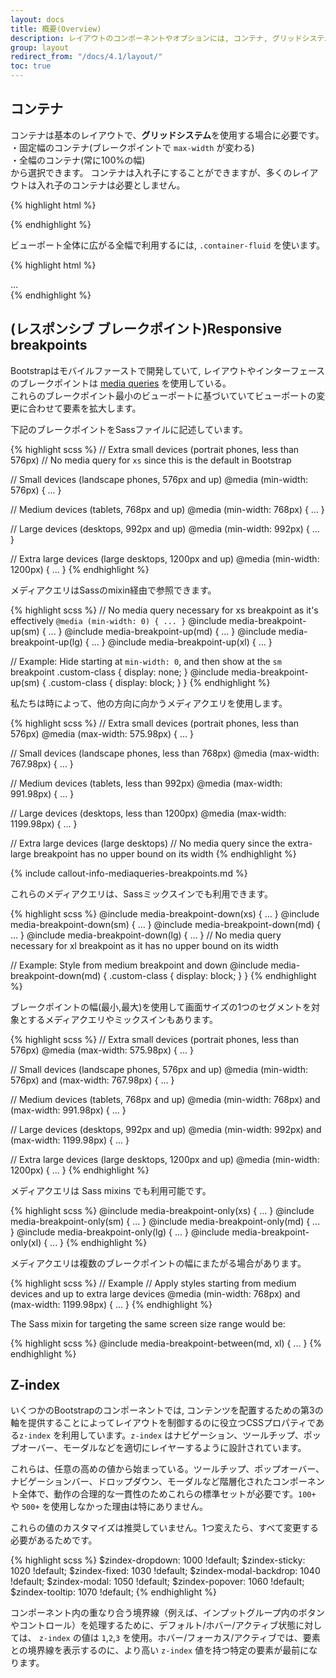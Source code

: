```yaml
---
layout: docs
title: 概要(Overview)
description: レイアウトのコンポーネントやオプションには, コンテナ, グリッドシステム, フレキシブルオブジェクト, レスポンシブクラス が組み込まれています。  
group: layout
redirect_from: "/docs/4.1/layout/"
toc: true
---
```


<!--
---
layout: docs
title: Overview
description: Components and options for laying out your Bootstrap project, including wrapping containers, a powerful grid system, a flexible media object, and responsive utility classes.
group: layout
redirect_from: "/docs/4.1/layout/"
toc: true
---
-->

<!--
## Containers

Containers are the most basic layout element in Bootstrap and are **required when using our default grid system**. Choose from a responsive, fixed-width container (meaning its `max-width` changes at each breakpoint) or fluid-width (meaning it's `100%` wide all the time).

While containers *can* be nested, most layouts do not require a nested container.
-->
## コンテナ
コンテナは基本のレイアウトで、**グリッドシステム**を使用する場合に必要です。  
・固定幅のコンテナ(ブレークポイントで `max-width` が変わる)  
・全幅のコンテナ(常に100%の幅)  
から選択できます。
コンテナは入れ子にすることができますが、多くのレイアウトは入れ子のコンテナは必要としません。


<div class="bd-example">
  <div class="bd-example-container">
    <div class="bd-example-container-header"></div>
    <div class="bd-example-container-sidebar"></div>
    <div class="bd-example-container-body"></div>
  </div>
</div>

{% highlight html %}
<div class="container">
  <!-- Content here -->
</div>
{% endhighlight %}

<!--
Use `.container-fluid` for a full width container, spanning the entire width of the viewport.
-->
ビューポート全体に広がる全幅で利用するには, `.container-fluid` を使います。

<div class="bd-example">
  <div class="bd-example-container bd-example-container-fluid">
    <div class="bd-example-container-header"></div>
    <div class="bd-example-container-sidebar"></div>
    <div class="bd-example-container-body"></div>
  </div>
</div>

{% highlight html %}
<div class="container-fluid">
  ...
</div>
{% endhighlight %}

<!--
## Responsive breakpoints

Since Bootstrap is developed to be mobile first, we use a handful of [media queries](https://developer.mozilla.org/en-US/docs/Web/CSS/Media_Queries/Using_media_queries) to create sensible breakpoints for our layouts and interfaces. These breakpoints are mostly based on minimum viewport widths and allow us to scale up elements as the viewport changes.

Bootstrap primarily uses the following media query ranges—or breakpoints—in our source Sass files for our layout, grid system, and components.
-->
## (レスポンシブ ブレークポイント)Responsive breakpoints
Bootstrapはモバイルファーストで開発していて, レイアウトやインターフェースのブレークポイントは [media queries](https://developer.mozilla.org/en-US/docs/Web/CSS/Media_Queries/Using_media_queries) を使用している。  
これらのブレークポイント最小のビューポートに基づいていてビューポートの変更に合わせて要素を拡大します。  

下記のブレークポイントをSassファイルに記述しています。

{% highlight scss %}
// Extra small devices (portrait phones, less than 576px)
// No media query for `xs` since this is the default in Bootstrap

// Small devices (landscape phones, 576px and up)
@media (min-width: 576px) { ... }

// Medium devices (tablets, 768px and up)
@media (min-width: 768px) { ... }

// Large devices (desktops, 992px and up)
@media (min-width: 992px) { ... }

// Extra large devices (large desktops, 1200px and up)
@media (min-width: 1200px) { ... }
{% endhighlight %}
<!--
Since we write our source CSS in Sass, all our media queries are available via Sass mixins:
-->
メディアクエリはSassのmixin経由で参照できます。  

{% highlight scss %}
// No media query necessary for xs breakpoint as it's effectively `@media (min-width: 0) { ... }`
@include media-breakpoint-up(sm) { ... }
@include media-breakpoint-up(md) { ... }
@include media-breakpoint-up(lg) { ... }
@include media-breakpoint-up(xl) { ... }

// Example: Hide starting at `min-width: 0`, and then show at the `sm` breakpoint
.custom-class {
  display: none;
}
@include media-breakpoint-up(sm) {
  .custom-class {
    display: block;
  }
}
{% endhighlight %}

<!-- We occasionally use media queries that go in the other direction (the given screen size *or smaller*): -->
私たちは時によって、他の方向に向かうメディアクエリを使用します。


{% highlight scss %}
// Extra small devices (portrait phones, less than 576px)
@media (max-width: 575.98px) { ... }

// Small devices (landscape phones, less than 768px)
@media (max-width: 767.98px) { ... }

// Medium devices (tablets, less than 992px)
@media (max-width: 991.98px) { ... }

// Large devices (desktops, less than 1200px)
@media (max-width: 1199.98px) { ... }

// Extra large devices (large desktops)
// No media query since the extra-large breakpoint has no upper bound on its width
{% endhighlight %}

{% include callout-info-mediaqueries-breakpoints.md %}

<!-- Once again, these media queries are also available via Sass mixins: -->
これらのメディアクエリは、Sassミックスインでも利用できます。

{% highlight scss %}
@include media-breakpoint-down(xs) { ... }
@include media-breakpoint-down(sm) { ... }
@include media-breakpoint-down(md) { ... }
@include media-breakpoint-down(lg) { ... }
// No media query necessary for xl breakpoint as it has no upper bound on its width

// Example: Style from medium breakpoint and down
@include media-breakpoint-down(md) {
  .custom-class {
    display: block;
  }
}
{% endhighlight %}

<!-- There are also media queries and mixins for targeting a single segment of screen sizes using the minimum and maximum breakpoint widths. -->

ブレークポイントの幅(最小,最大)を使用して画面サイズの1つのセグメントを対象とするメディアクエリやミックスインもあります。

{% highlight scss %}
// Extra small devices (portrait phones, less than 576px)
@media (max-width: 575.98px) { ... }

// Small devices (landscape phones, 576px and up)
@media (min-width: 576px) and (max-width: 767.98px) { ... }

// Medium devices (tablets, 768px and up)
@media (min-width: 768px) and (max-width: 991.98px) { ... }

// Large devices (desktops, 992px and up)
@media (min-width: 992px) and (max-width: 1199.98px) { ... }

// Extra large devices (large desktops, 1200px and up)
@media (min-width: 1200px) { ... }
{% endhighlight %}

<!-- These media queries are also available via Sass mixins: -->
メディアクエリは Sass mixins でも利用可能です。

{% highlight scss %}
@include media-breakpoint-only(xs) { ... }
@include media-breakpoint-only(sm) { ... }
@include media-breakpoint-only(md) { ... }
@include media-breakpoint-only(lg) { ... }
@include media-breakpoint-only(xl) { ... }
{% endhighlight %}

<!-- Similarly, media queries may span multiple breakpoint widths: -->
メディアクエリは複数のブレークポイントの幅にまたがる場合があります。

{% highlight scss %}
// Example
// Apply styles starting from medium devices and up to extra large devices
@media (min-width: 768px) and (max-width: 1199.98px) { ... }
{% endhighlight %}

The Sass mixin for targeting the same screen size range would be:

{% highlight scss %}
@include media-breakpoint-between(md, xl) { ... }
{% endhighlight %}

## Z-index

<!-- Several Bootstrap components utilize `z-index`, the CSS property that helps control layout by providing a third axis to arrange content. We utilize a default z-index scale in Bootstrap that's been designed to properly layer navigation, tooltips and popovers, modals, and more.

These higher values start at an arbitrary number, high and specific enough to ideally avoid conflicts. We need a standard set of these across our layered components—tooltips, popovers, navbars, dropdowns, modals—so we can be reasonably consistent in the behaviors. There's no reason we couldn't have used `100`+ or `500`+.

We don't encourage customization of these individual values; should you change one, you likely need to change them all. -->

いくつかのBootstrapのコンポーネントでは, コンテンツを配置するための第3の軸を提供することによってレイアウトを制御するのに役立つCSSプロパティである`z-index` を利用しています。`z-index` はナビゲーション、ツールチップ、ポップオーバー、モーダルなどを適切にレイヤーするように設計されています。

これらは、任意の高めの値から始まっている。ツールチップ、ポップオーバー、ナビゲーションバー、ドロップダウン、モーダルなど階層化されたコンポーネント全体で、動作の合理的な一貫性のためこれらの標準セットが必要です。`100+` や `500+` を使用しなかった理由は特にありません。

これらの値のカスタマイズは推奨していません。1つ変えたら、すべて変更する必要があるためです。



{% highlight scss %}
$zindex-dropdown:          1000 !default;
$zindex-sticky:            1020 !default;
$zindex-fixed:             1030 !default;
$zindex-modal-backdrop:    1040 !default;
$zindex-modal:             1050 !default;
$zindex-popover:           1060 !default;
$zindex-tooltip:           1070 !default;
{% endhighlight %}

<!-- To handle overlapping borders within components (e.g., buttons and inputs in input groups), we use low single digit `z-index` values of `1`, `2`, and `3` for default, hover, and active states. On hover/focus/active, we bring a particular element to the forefront with a higher `z-index` value to show their border over the sibling elements. -->

コンポーネント内の重なり合う境界線（例えば、インプットグループ内のボタンやコントロール）を処理するために、デフォルト/ホバー/アクティブ状態に対しては、 `z-index` の値は `1`,`2`,`3` を使用。ホバー/フォーカス/アクティブでは、要素との境界線を表示するのに、より高い `z-index` 値を持つ特定の要素が最前になります。

